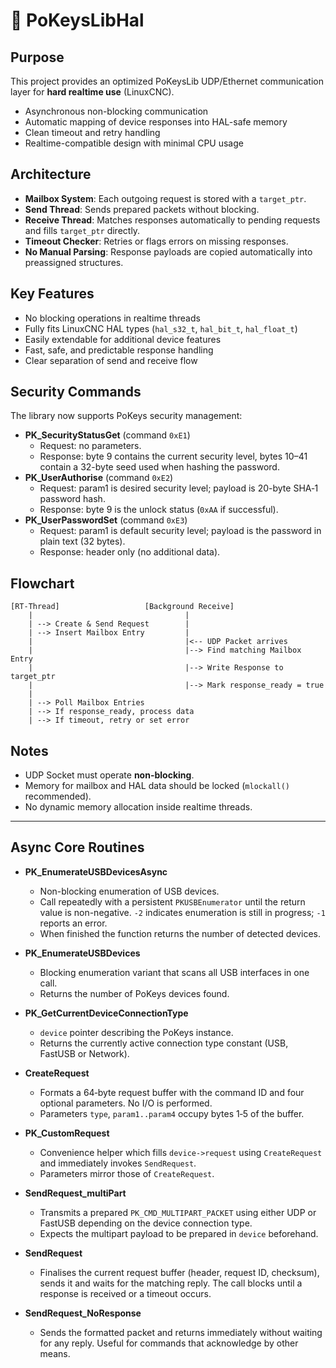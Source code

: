 # 📄 PoKeysLibHal

## Purpose

This project provides an optimized PoKeysLib UDP/Ethernet communication layer for **hard realtime use** (LinuxCNC).

- Asynchronous non-blocking communication
- Automatic mapping of device responses into HAL-safe memory
- Clean timeout and retry handling
- Realtime-compatible design with minimal CPU usage

## Architecture

- **Mailbox System**: Each outgoing request is stored with a `target_ptr`.
- **Send Thread**: Sends prepared packets without blocking.
- **Receive Thread**: Matches responses automatically to pending requests and fills `target_ptr` directly.
- **Timeout Checker**: Retries or flags errors on missing responses.
- **No Manual Parsing**: Response payloads are copied automatically into preassigned structures.

## Key Features

- No blocking operations in realtime threads
- Fully fits LinuxCNC HAL types (`hal_s32_t`, `hal_bit_t`, `hal_float_t`)
- Easily extendable for additional device features
- Fast, safe, and predictable response handling
- Clear separation of send and receive flow

## Security Commands

The library now supports PoKeys security management:

- **PK_SecurityStatusGet** (command `0xE1`)
  - Request: no parameters.
  - Response: byte 9 contains the current security level, bytes 10–41 contain a 32-byte seed used when hashing the password.
- **PK_UserAuthorise** (command `0xE2`)
  - Request: param1 is desired security level; payload is 20-byte SHA‑1 password hash.
  - Response: byte 9 is the unlock status (`0xAA` if successful).
- **PK_UserPasswordSet** (command `0xE3`)
  - Request: param1 is default security level; payload is the password in plain text (32 bytes).
  - Response: header only (no additional data).

## Flowchart

```plaintext
[RT-Thread]                   [Background Receive]
    |                                  |
    | --> Create & Send Request        |
    | --> Insert Mailbox Entry         |
    |                                  |<-- UDP Packet arrives
    |                                  |--> Find matching Mailbox Entry
    |                                  |--> Write Response to target_ptr
    |                                  |--> Mark response_ready = true
    |
    | --> Poll Mailbox Entries
    | --> If response_ready, process data
    | --> If timeout, retry or set error
```

## Notes

- UDP Socket must operate **non-blocking**.
- Memory for mailbox and HAL data should be locked (`mlockall()` recommended).
- No dynamic memory allocation inside realtime threads.

---
## Async Core Routines

- **PK_EnumerateUSBDevicesAsync**
  - Non-blocking enumeration of USB devices.
  - Call repeatedly with a persistent `PKUSBEnumerator` until the return value
    is non-negative. `-2` indicates enumeration is still in progress; `-1`
    reports an error.
  - When finished the function returns the number of detected devices.

- **PK_EnumerateUSBDevices**
  - Blocking enumeration variant that scans all USB interfaces in one call.
  - Returns the number of PoKeys devices found.

- **PK_GetCurrentDeviceConnectionType**
  - `device` pointer describing the PoKeys instance.
  - Returns the currently active connection type constant
    (USB, FastUSB or Network).

- **CreateRequest**
  - Formats a 64‑byte request buffer with the command ID and four optional
    parameters. No I/O is performed.
  - Parameters `type`, `param1..param4` occupy bytes 1‑5 of the buffer.

- **PK_CustomRequest**
  - Convenience helper which fills `device->request` using `CreateRequest` and
    immediately invokes `SendRequest`.
  - Parameters mirror those of `CreateRequest`.

- **SendRequest_multiPart**
  - Transmits a prepared `PK_CMD_MULTIPART_PACKET` using either UDP or FastUSB
    depending on the device connection type.
  - Expects the multipart payload to be prepared in `device` beforehand.

- **SendRequest**
  - Finalises the current request buffer (header, request ID, checksum), sends it
    and waits for the matching reply. The call blocks until a response is
    received or a timeout occurs.

- **SendRequest_NoResponse**
  - Sends the formatted packet and returns immediately without waiting for any
    reply. Useful for commands that acknowledge by other means.
